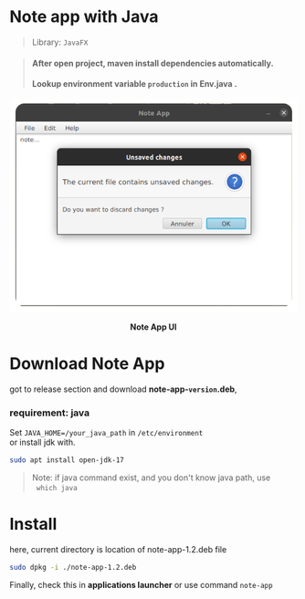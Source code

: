# Note app with Java
> Library: `JavaFX`

> #### After open project, maven install dependencies automatically.
> #### Lookup environment variable `production` in Env.java .
![fff](src/main/resources/com/note_app/assets/noteapp-cap.png)
**<center>Note App UI</center>**

# Download Note App
got to release section and download **note-app-`version`.deb**,

### requirement: java 

Set `JAVA_HOME=/your_java_path` in `/etc/environment` <br />
or install jdk with.

```bash
sudo apt install open-jdk-17
```

> Note: if java command exist, and you don't know java path,
> use <br /> ``` which java```



# Install
here, current directory is location of note-app-1.2.deb file

```bash
sudo dpkg -i ./note-app-1.2.deb
```

Finally,  check this in **applications launcher** or use command 
`note-app`

